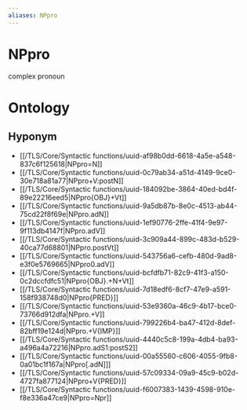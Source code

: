```yaml
---
aliases: NPpro
---
```

# NPpro

complex pronoun
> 
# Ontology

## Hyponym
- [[/TLS/Core/Syntactic functions/uuid-af98b0dd-6618-4a5e-a548-837c6f125618|NPpro=N]]
- [[/TLS/Core/Syntactic functions/uuid-0c79ab34-a51d-4149-9ce0-30e718a81a77|NPpro+V:postN]]
- [[/TLS/Core/Syntactic functions/uuid-184092be-3864-40ed-bd4f-89e22216eed5|NPpro{OBJ}+Vt]]
- [[/TLS/Core/Syntactic functions/uuid-9a5db87b-8e0c-4513-ab44-75cd22f8f69e|NPpro.adN]]
- [[/TLS/Core/Syntactic functions/uuid-1ef90776-2ffe-41f4-9e97-9f113db4147f|NPpro.adV]]
- [[/TLS/Core/Syntactic functions/uuid-3c909a44-899c-483d-b529-40ca77d68801|NPpro.postVt]]
- [[/TLS/Core/Syntactic functions/uuid-543756a6-cefb-480d-9ad8-e3f0e5769665|NPpro0.adV]]
- [[/TLS/Core/Syntactic functions/uuid-bcfdfb71-82c9-41f3-a150-0c2dccfdfc51|NPpro{OBJ}.+N+Vt]]
- [[/TLS/Core/Syntactic functions/uuid-7d18edf6-8cf7-47e9-a591-158f938748d0|NPpro{PRED}]]
- [[/TLS/Core/Syntactic functions/uuid-53e9360a-46c9-4b17-bce0-73766d912dfa|NPpro.+V]]
- [[/TLS/Core/Syntactic functions/uuid-799226b4-ba47-412d-8def-82bff19e124d|NPpro.+V{IMP}]]
- [[/TLS/Core/Syntactic functions/uuid-4440c5c8-199a-4db4-ba93-a496a4a72216|NPpro.adS1:postS2]]
- [[/TLS/Core/Syntactic functions/uuid-00a55560-c606-4055-9fb8-0a01bc1f167a|NPpro[.adN]]]
- [[/TLS/Core/Syntactic functions/uuid-57c09334-09a9-45c9-b02d-4727fa877124|NPpro+V{PRED}]]
- [[/TLS/Core/Syntactic functions/uuid-f6007383-1439-4598-910e-f8e336a47ce9|NPpro=Npr]]